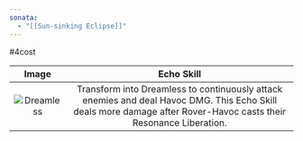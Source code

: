 ```yaml
---
sonata:
  - "[[Sun-sinking Eclipse]]"
---
```

#4cost

|                                        Image                                         |                                                                            Echo Skill                                                                             |
| :----------------------------------------------------------------------------------: | :---------------------------------------------------------------------------------------------------------------------------------------------------------------: |
| ![Dreamless](https://img.game8.co/3889284/d1c9ca13a077a502a42298560dadd261.png/show) | Transform into Dreamless to continuously attack enemies and deal Havoc DMG. This Echo Skill deals more damage after Rover-Havoc casts their Resonance Liberation. |
